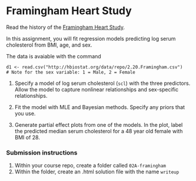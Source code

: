 # Framingham Heart Study

Read the history of the [Framingham Heart Study](https://www.framinghamheartstudy.org/fhs-about/).

In this assignment, you will fit regression models predicting log serum cholesterol from BMI, age, and sex.

The data is avaiable with the command

```
d1 <- read.csv("http://hbiostat.org/data/repo/2.20.Framingham.csv")
# Note for the sex variable: 1 = Male, 2 = Female
```

1. Specify a model of log serum cholesterol (`scl`) with the three predictors.  Allow the model to capture nonlinear relationships and sex-specific relationships.

2. Fit the model with MLE and Bayesian methods.  Specify any priors that you use.

3. Generate partial effect plots from one of the models.  In the plot, label the predicted median serum cholesterol for a 48 year old female with BMI of 28. 

### Submission instructions

1.  Within your course repo, create a folder called `02A-framingham`
1.  Within the folder, create an .html solution file with the name
    `writeup`